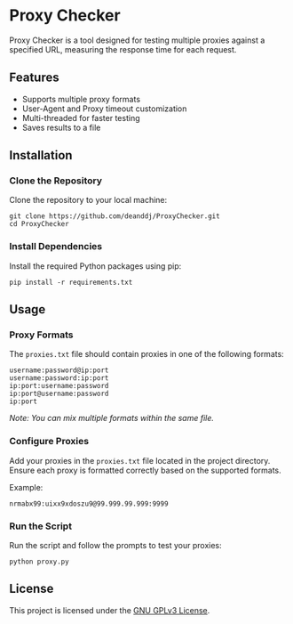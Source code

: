 # Proxy Checker
Proxy Checker is a tool designed for testing multiple proxies against a specified URL, measuring the response time for each request.

## Features
- Supports multiple proxy formats
- User-Agent and Proxy timeout customization
- Multi-threaded for faster testing
- Saves results to a file

## Installation
### Clone the Repository
Clone the repository to your local machine:
```
git clone https://github.com/deanddj/ProxyChecker.git
cd ProxyChecker
```

### Install Dependencies
Install the required Python packages using pip:
```
pip install -r requirements.txt
```
## Usage
### Proxy Formats
The `proxies.txt` file should contain proxies in one of the following formats:

```
username:password@ip:port
username:password:ip:port
ip:port:username:password
ip:port@username:password
ip:port
```
*Note: You can mix multiple formats within the same file.*

### Configure Proxies
Add your proxies in the `proxies.txt` file located in the project directory.              
Ensure each proxy is formatted correctly based on the supported formats.

Example:
```
nrmabx99:uixx9xdoszu9@99.999.99.999:9999
```

### Run the Script
Run the script and follow the prompts to test your proxies:
```
python proxy.py
```
## License
This project is licensed under the [GNU GPLv3 License](LICENSE).
